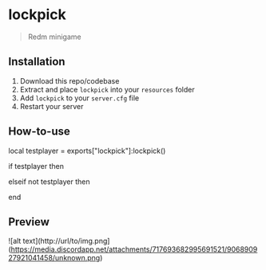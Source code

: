 # lockpick
> Redm minigame

## Installation
1. Download this repo/codebase
2. Extract and place `lockpick` into your `resources` folder
3. Add `lockpick` to your `server.cfg` file
4. Restart your server

## How-to-use
local testplayer = exports["lockpick"]:lockpick()

if testplayer then 

elseif not testplayer then 

end

## Preview
![alt text](http://url/to/img.png](https://media.discordapp.net/attachments/717693682995691521/906890927921041458/unknown.png)
